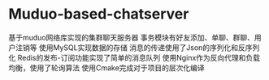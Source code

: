 # Muduo-based-chatserver
基于muduo网络库实现的集群聊天服务器
事务模块有好友添加、单聊、群聊、用户注销等
使用MySQL实现数据的存储
消息的传递使用了Json的序列化和反序列化
Redis的发布-订阅功能实现了简单的消息队列
使用Nginx作为反向代理和负载均衡，使用了轮询算法
使用Cmake完成对于项目的层次化编译
